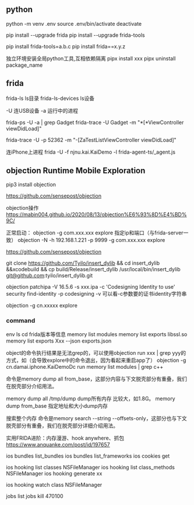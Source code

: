 ## python

python -m venv .env
source .env/bin/activate
deactivate

pip install --upgrade frida
pip install --upgrade frida-tools

pip install frida-tools=a.b.c
pip install frida==x.y.z

独立环境安装全局python工具,互相依赖隔离
pipx install xxx
pipx uninstall package_name

## frida
frida-ls ls目录
frida-ls-devices ls设备

-U 连USB设备
-a 运行中的进程

frida-ps -U -a | grep Gadget
frida-trace -U Gadget -m "*[*ViewController viewDidLoad]"

frida-trace -U -p 52362 -m "-[ZaTestListViewController viewDidLoad]"

连iPhone上进程
frida -U -f njnu.kai.KaiDemo -l frida-agent-ts/_agent.js

## objection Runtime Mobile Exploration
pip3 install objection

https://github.com/sensepost/objection

objection操作
https://mabin004.github.io/2020/08/13/objection%E6%93%8D%E4%BD%9C/

正常启动：
objection -g com.xxx.xxx explore
指定ip和端口（与frida-server一致）
objection -N -h 192.168.1.221 -p 9999 -g com.xxx.xxx explore


https://github.com/sensepost/objection

git clone https://github.com/Tyilo/insert_dylib && cd insert_dylib &&xcodebuild && cp build/Release/insert_dylib /usr/local/bin/insert_dylib
git@github.com:tyilo/insert_dylib.git

objection patchipa -V 16.5.6 -s xxx.ipa -c 'Codesigning Identity to use'
security find-identity -p codesigning -v 可以看-c参数要的证书identity字符串

objection -g cn.xxxxx explore

### command
env
ls cd 
frida版本等信息
memory list modules
memory list exports libssl.so
memory list exports Xxx --json exports.json

object的命令执行结果是无法grep的，可以使用objection run xxx | grep yyy的方式，如（会导致explore中的命令退出，因为看起来重启app了）
objection -g cn.damai.iphone.KaiDemoDc run memory list modules | grep c++

命令是memory dump all from_base，这部分内容与下文脱壳部分有重叠，我们在脱壳部分介绍用法。

memory dump all /tmp/dump dump所有内存
比较大，如1.8G。
memory dump from_base 指定地址和大小dump内存


搜索整个内存
命令是memory search --string --offsets-only，这部分也与下文脱壳部分有重叠，我们在脱壳部分详细介绍用法。

实用FRIDA进阶：内存漫游、hook anywhere、抓包
https://www.anquanke.com/post/id/197657

ios bundles list_bundles
ios bundles list_frameworks
ios cookies get

ios hooking list classes NSFileManager
ios hooking list class_methods NSFileManager
ios hooking generate xx

ios hooking watch class NSFileManager

jobs list
jobs kill 470100

